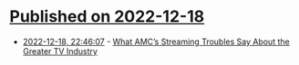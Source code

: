 # [Published on 2022-12-18](index.md)

* [2022-12-18, 22:46:07](https://news.ycombinator.com/item?id=34044818) - [What AMC’s Streaming Troubles Say About the Greater TV Industry](https://www.nytimes.com/2022/12/18/business/media/amc-networks-streaming-cable.html)
